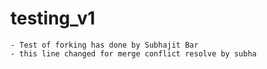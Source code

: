 # testing_v1

    - Test of forking has done by Subhajit Bar
    - this line changed for merge conflict resolve by subha